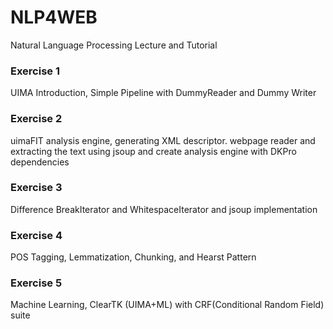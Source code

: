 # NLP4WEB
Natural Language Processing Lecture and Tutorial

### Exercise 1
UIMA Introduction, Simple Pipeline with DummyReader and Dummy Writer

### Exercise 2
uimaFIT analysis engine, generating XML descriptor. webpage reader and extracting the text using jsoup and create analysis engine with DKPro dependencies

### Exercise 3
Difference BreakIterator and WhitespaceIterator and jsoup implementation

### Exercise 4
POS Tagging, Lemmatization, Chunking, and Hearst Pattern

### Exercise 5
Machine Learning, ClearTK (UIMA+ML) with CRF(Conditional Random Field) suite
